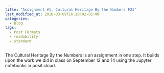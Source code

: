 ```yaml
---
title: "Assignment #1: Cultural Heritage By the Numbers F23"
last_modified_at: 2016-03-09T16:20:02-05:00
categories:
  - Blog
tags:
  - Post Formats
  - readability
  - standard
---
```


The Cultural Heritage By the Numbers is an assignment in one step. It builds upon the work we did in class on September 12 and 14 using the Jupyter notebooks in posit.cloud.